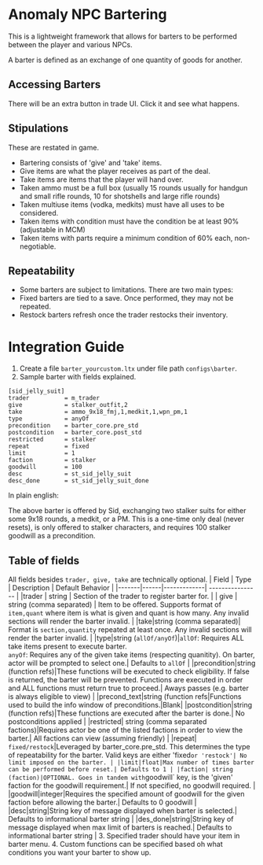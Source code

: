 # Anomaly NPC Bartering

This is a lightweight framework that allows for barters to be performed between the player and various NPCs.

A barter is defined as an exchange of one quantity of goods for another.

## Accessing Barters
There will be an extra button in trade UI. Click it and see what happens.

## Stipulations
These are restated in game.
- Bartering consists of 'give' and 'take' items.
- Give items are what the player receives as part of the deal.
- Take items are items that the player will hand over.
- Taken ammo must be a full box (usually 15 rounds usually for handgun and small rifle rounds, 10 for shotshells and large rifle rounds)
- Taken multiuse items (vodka, medkits) must have all uses to be considered.
- Taken items with condition must have the condition be at least 90% (adjustable in MCM)
- Taken items with parts require a minimum condition of 60% each, non-negotiable.

## Repeatability
- Some barters are subject to limitations. There are two main types:
- Fixed barters are tied to a save. Once performed, they may not be repeated.
- Restock barters refresh once the trader restocks their inventory.

# Integration Guide
1. Create a file `barter_yourcustom.ltx` under file path `configs\barter`.
2. Sample barter with fields explained.
```
[sid_jelly_suit]
trader          = m_trader 
give            = stalker_outfit,2
take            = ammo_9x18_fmj,1,medkit,1,wpn_pm,1
type            = anyOf
precondition    = barter_core.pre_std
postcondition   = barter_core.post_std
restricted      = stalker
repeat          = fixed
limit           = 1
faction         = stalker
goodwill        = 100
desc            = st_sid_jelly_suit
desc_done       = st_sid_jelly_suit_done
```
In plain english:

The above barter is offered by Sid, exchanging two stalker suits for either some 9x18 rounds, a medkit, or a PM. This is a one-time only deal (never resets), is only offered to stalker characters, and requires 100 stalker goodwill as a precondition.

## Table of fields 
All fields besides `trader, give, take` are technically optional.
| Field | Type | Description | Default Behavior |
|-------|------|-------------| ---------------- |
|trader | string | Section of the trader to register barter for. |
| give | string (comma separated) | Item to be offered. Supports format of `item,quant` where item is what is given and quant is how many. Any invalid sections will render the barter invalid. |
|take|string (comma separated)| Format is `section,quantity` repeated at least once. Any invalid sections will render the barter invalid. |
|type|string (`allOf/anyOf`)|`allOf`: Requires ALL take items present to execute barter. <br> `anyOf`: Requires any of the given take items (respecting quanitity). On barter, actor will be prompted to select one.| Defaults to `allOf` |
|precondition|string (function refs)|These functions will be executed to check eligibility. If false is returned, the barter will be prevented. Functions are executed in order and ALL functions must return true to proceed.| Aways passes (e.g. barter is always eligible to view) |
|precond_text|string (function refs|Functions used to build the info window of preconditions.|Blank|
|postcondition|string (function refs)|These functions are executed after the barter is done.| No postconditions applied |
|restricted| string (comma separated factions)|Requires actor be one of the listed factions in order to view the barter.| All factions can view (assuming friendly) |
|repeat| `fixed/restock`|Leveraged by barter_core.pre_std. This determines the type of repeatability for the barter. Valid keys are either 'fixed` or 'restock'| No limit imposed on the barter. |
|limit|float|Max number of times barter can be performed before reset.| Defaults to 1 |
|faction| string (faction)|OPTIONAL. Goes in tandem with `goodwill` key, is the 'given' faction for the goodwill requirement.| If not specified, no goodwill required. |
|goodwill|integer|Requires the specified amount of goodwill for the given faction before allowing the barter.| Defaults to 0 goodwill |
|desc|string|String key of message displayed when barter is selected.| Defaults to informational barter string |
|des_done|string|String key of message displayed when max limit of barters is reached.| Defaults to informational barter string | 
3. Specified trader should have your item in barter menu.
4. Custom functions can be specified based oh what conditions you want your barter to show up.
